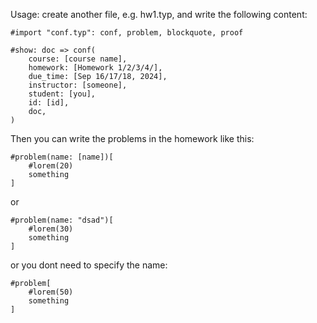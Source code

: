Usage: create another file, e.g. hw1.typ, and write the following content:
```
#import "conf.typ": conf, problem, blockquote, proof

#show: doc => conf(
    course: [course name],
    homework: [Homework 1/2/3/4/],
    due_time: [Sep 16/17/18, 2024],
    instructor: [someone],
    student: [you],
    id: [id],
    doc,
)
```
Then you can write the problems in the homework like this:
```
#problem(name: [name])[
    #lorem(20)
    something
]
```
or
```
#problem(name: "dsad")[
    #lorem(30)
    something
]
```
or you dont need to specify the name:
```
#problem[
    #lorem(50)
    something
]
```

